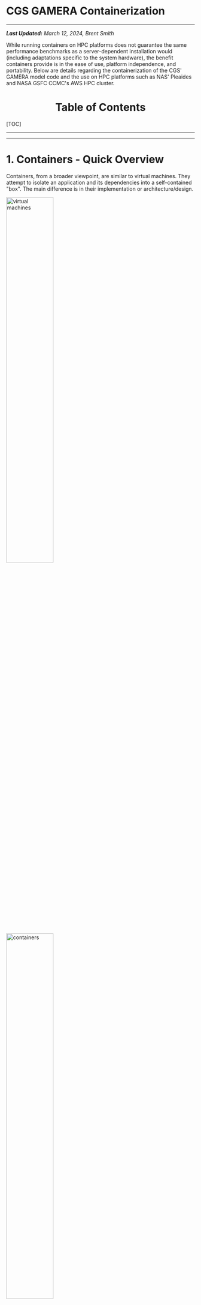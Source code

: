<h1>CGS GAMERA Containerization</h1>

---

___Last Updated:__ March 12, 2024, Brent Smith_

While running containers on HPC platforms does not guarantee the same performance benchmarks as a server-dependent installation would (including adaptations specific to the system hardware), the benefit containers provide is in the ease of use, platform independence, and portability. Below are details regarding the containerization of the CGS' GAMERA model code and the use on HPC platforms such as NAS' Pleaides and NASA GSFC CCMC's AWS HPC cluster.

<h1 align="center">Table of Contents</h1>

[TOC]

---

---

# 1. Containers - Quick Overview

Containers, from a broader viewpoint, are similar to virtual machines. They attempt to isolate an application and its dependencies into a self-contained "box". The main difference is in their implementation or architecture/design.

<p float="left">
  <img src="https://cdn-media-1.freecodecamp.org/images/1*RKPXdVaqHRzmQ5RPBH_d-g.png" alt="virtual machines" width="50%"/>
</p>
<p>
  <img src="https://cdn-media-1.freecodecamp.org/images/1*V5N9gJdnToIrgAgVJTtl_w.png" alt="containers" width="50%"/>
</p>

<p align="center"><b>Figure 1:</b> Virtual Machines (<b>left</b>) structure comparison with Containers (<b>right</b>).</p>

Here, the containerization engine (not the container) comprises of the guest OS to run the application. Because of this, containers can be more lightweight than VMs as well as faster to spin up.

<sub>Reference: [Containers, Docker, and VMs Intro](https://www.freecodecamp.org/news/a-beginner-friendly-introduction-to-containers-vms-and-docker-79a9e3e119b/)</sub>

## 1.1 Which Container Platform?

Docker, while the most popular option, is not the only one available. Most HPC supercomputer platforms regulate the use of Docker in preference toward Singularity as a containerization solution due to its ability to run as a non-root user (this prevents a user from gaining admin/root access and priveledges on shared filesystems). Docker images can still be ported to Singularity, but may not fully translate functionality identically.

Other containerization platforms exist that conform to the Open Containers Initiative ([OCI](https://www.opencontainers.org/)). Among those are a few listed here:

- podman (meant for use in a RHEL environment)
- containerd (used by Docker, but is essentially a container runtime)
- Rkt (also known as Rocket; focused on security)
- K8s (also known as Kubernetes; primarily meant for container orchestration/management)

Docker and Singularity are the two we will work with, but other options do exist for containers and HPC usage.

# 2. Docker

From collaboration with another project, we (CGS) had a start to Docker containerization of GAMERA, but that development was not intended to run the MAGE model on a HPC system so more work was needed. A Dockerfile is being provided rather than a Docker image in order to allow for further customizations of the implementation for use with the CCMC's RoR system on AWS.

## 2.1 Account Information

Because we are not doing local Docker development, here are the instructions (for future reference too) to login to the CCMC AWS HPC system:

	1. `ssh -XY user@52.1.42.186` (AWS-bastion host; IP restricted)
	2. `ssh -XY user@ror-hpc-dev`
	3. `mgamera` (alias for `sudo -u m_gamera -s`)
	4. `cd /data/GAMERA` (shared user directory)

## 2.2 Container Basics

These instructions will be synonymous between AWS and local development of Docker containers due to the nature that containers are mostly system-independent. I would also suggest reading some introductory tutorials about this ([Docker's Getting Started Guide](https://docs.docker.com/get-started/)).

__Pull__

Most often one would want to pull a container's image from a remote repository for testing purposes. All this does is download the respective binary image(s) from a remote server for use and expediting a build.

__Build__

Before running a container, you will want to build the container into an image (for Singularity, this is a SIF file) so that the system can run the application. This stage can either build from a pulled image or from a build file / recipe (Dockerfile for Docker and definition file for Singularity) that has constructs on top of base image(s).

__Note:__ For Singularity, image files will have an extension `.simg` for version of Singularity prior to 3.0.

__Run__

This will run the container's image as a system process. Entry points can be defined in the build file, and parameters like port forwarding and mounted directories are passed as command-line arguments or environment variable for the container.

__Others__

Beyond these simple commands, there are a few others that pop up in the world of containers: `exec` (execute a single command in the container environment), `shell` (open a shell within the container environment), and `push` (push to a remote image repository).

### 2.2.1 Docker Engine Basics

Working with containers and images will require the use of some management/orchestration commands similar to the following:

- `docker images` - lists all the images running or not
- `docker ps` - lists all the containers running
- Cleaning the cache - most platforms will have a local system cache of images in order to expedite subsequent builds and/or pulls.
	- I typically use this command to clear out the cache and free up space: `docker system prune --all --force`

This is not exhaustive as we are not using the GUI for Docker Engine nor are we administrating the Docker server on the CCMC AWS cluster.

## 2.3 GAMERA Docker on AWS

 A provided Dockerfile describes the different layers of a CGS GAMERA build. These include the following setup parts (similar to the build guides on the GAMERA wiki):
 
 - Base Layer: Intel's HPC OneAPI Toolkit
	 - Since we use this as our base image, we do not need to start with something like a generic Ubuntu layer and install the Base Toolkit and HPC Tookit separately.
 - NASA's CDF Library
 - HDF5
 - Python Environment
	 - We currently still use a `requirements.txt` file (provided) for defining dependecies.
	 - A Python package is in development and will be implemented possibly at a later date.
 - CGS GAMERA
	 - You will have to clone the repository prior to building this Docker image.
	 - This container during build will use the proper linked build compilers to build the GAMERA model.
	 - When running the image, it should already have the environment set up (PATH and your prompt should have `(kaiju-3.8)` indicating the proper Python environment) for you as well as placing your prompt into the `/kaiju/build` directory.
	 - Your `PATH` environment includes the Loop 2D scripts directory for ease of testing the build.

_Note:_ A `.dockerignore` file was desired but has not been created yet for this project. The purpose of this is to reduce the image file size by ignoring directories and files being kept after the build step.

### 2.3.1 Serial, Interactive Session

This is the most basic case that we can perform using Docker on a system where we build the model container and run it interactively (i.e., from a command-line on the login node). Becase the operating system is defined in the Dockerfile, we do not need to recompile the model code.

_Note:_ At the time of this writing, the `MAGE_CCMC_0.75.0` tag is the latest release.

1. Clone GAMERA:
	1. `git clone git@bitbucket.org:aplkaiju/kaiju.git`
	2. `cd kaiju`
	3. `git checkout {TAG_NAME_HERE}`
3. Copy the following provided files into the `kaiju` folder:
	1. `Dockerfile`
	2. `Dockerfile_slurm`
	3. `requirements.txt`
5. `sudo docker build -t tag_name .`
    _(the `.` is important as it specifies the path context to an (assumed) local Dockerfile you want to use for your build)_
6. `sudo docker run --rm -it tag_name`

_Note:_ The use of `sudo` here is specific to the Docker setup on the CCMC's AWS cluster.

For obtaining the output files, you will need to bind a directory (such as an `output` directory) into the container. Another method is also copying files out of a running image (`docker cp`) because once the image stops running, any new development (like the next series of steps) will be lost since it is not part of the original build.

`tag_name` from these last Docker commands is a descriptive tag that you can use to reference the image. At this point, you have built the serial version of the GAMERA model in a Docker container to be run interactively.

Near the end of the Dockerfile, there are RUN layers that setup the container environment and working directory at runtime. This Dockerfile was setup for the GEO 2-D Field Loop Convection quickstart as a verification of the model's compilation, environment setup, and execution in a serial scenario. To see this quickstart and run the GAMERA serial model, you can run the following commands within the container:

1. `mkdir -p loop2d`
2. `prepare_loop2d.py -v`
3. You now need to do one of the following:
	- Modify or create a new run script based off the `loop2d.pbs` file (meant for running on HPC systems such as NAS Pleiades
		- You can create this script outside the container and also copy it in while running.
	- Execute `gamera.x loop2d.xml >& gamera.x.out` to run the serial version interactively.
4. `run_loop2d_checks.py -v` to verify numerically that the run was successful.
5. `create_loop2d_quicklook.py -v` to create quicklook plots of model results.

_Note:_ File editing software such as Vi/m, Emacs, etc. are not included in the container environment. There is a commented out line (63) in the Dockerfile to include Vim, but you will need to build the image again.

### 2.3.2 Serial, Submitted via Slurm

The aim of this was to test running a Docker container on the AWS cluster managed by Slurm. The difference would be that here we need to modify the Dockerfile to execute the remaining setup of the run (such as running `prepare_loop2d.py` in the container) and then put a `docker run` command in a shell script submitted to the queue.

However, I have not been able to perform this for a few reasons that I will note:
- I receive a permission demied error of the form: `/bin/docker: line 2: /etc/sysconfig/docker: Permission denied`
- I tried using `sudo docker` and received the following error:
	`sudo: no tty present and no askpass program specified`
- I also tried interactively attaching to a slurm job but still received these two errors.
	- Solutions to this can vary and it seems that this might be more of a system configuration setting or slurm permissions rather than something with the Dockerfile setup.

The flow from here should be submitting via `srun` or `sbatch` for a single node and using Docker to run the container (after modifying the Dockerfile for the remaining run preparation).

### 2.3.3 Parallel Slurm

Due to not having Docker available on each node of the cluster, we are not able to run GAMERA Docker containers in an MPI fashion.

Most resources found on this topic involved Singularity/Apptainer to run parallelized containers on HPC systems.

### 2.3.4 Apptainer

This was installed recently and should mimic SingularityCE closely, but I have not tested this. [Here is a link](https://apptainer.org/docs/admin/main/singularity_migration.html) that will help in porting.

# 3. Singularity on NAS

## 3.1 Singularity Basics / Lessons Learned

Singularity, in some ways, is similar to Docker but the primary difference is the the need for root priveleges. Below are some basics of Singularity usage along with some lessons learned that we've experienced while using Singularity on the NAS Pleiades system.

### 3.1.1 Singularity Basics

In 2021, Singularity development forked into two organization-led efforts: Singularity (with Sylabs) and Apptainer ([part of the Linux Foundation](https://apptainer.org/news/community-announcement-20211130)). Basically, Sylabs' fork from Singularity in 2021 kept the name Singularity (confusing) and Apptainer started with a copy of Singularity ([kept as a snapshot](https://github.com/apptainer/singularity)) and has since branched from there. The versions of Singularity avaialble on NAS are still under Sylabs as [Community Editions](https://github.com/sylabs/singularity).

Here are some basic SingularityCE workflow commands:

- `singularity pull` - Can specify either docker (DockerHub) images or library ([Sylabs' Container Library](https://cloud.sylabs.io/library) similar to DockerHub) or shub ([Singularity Hub](https://singularityhub.com/) through Standford University)
- `singularity build` - Can build to a SIF (Singularity Image File) or to a `--sandbox dir_name` directory on the filesystem. Albeit confusing, you can also build a SIF file from a sandbox directory.
- `singularity run` - This will need bind mounted directories added to it unless environment variables have been set appropriately. Also, this command can be replaced with a `./` if using a SIF image that comes from a definition file with the `%runscript` section used.
	- For example, if I built an image named `name.sif` and then `chmod +x name.sif` to make it executable, I would be able to call the `%runscript` section of the image to run the default execution of the image via `./name.sif`.

Singularity, as opposed to Docker, has defined sections within their definition file/container recipe. Docker allows you to have multiple layers with each command run in separate shells, but Singularity will designate specific tasks (software installation, environment setup, and copying files) to individual sections. Both support multi-stage builds, but implement them differently.

### 3.1.2 Lessons Learned

- Singularity will create a single SIF file even when pulling a multi-layered Docker image. This could result in unexpected differences between the images.
- `--fakeroot` will need to be used whenever building from a definition file on NAS. This simulates an elevated user priviledge within the container environment.
- When building to a sandbox (similar to a folder on the filesystem), sometimes the Lustre filesystem has [issues removing directories](https://github.com/apptainer/singularity/issues/5450) within the sandbox. Waiting a day will allow the system to let you remove them.
- The `pwd` or `cwd` will have [different values](https://stackoverflow.com/a/73153806) inside the definition file and when running an image/sandbox. This also correlates to different environment bindings that occur when running singularity images. It is recommended to run with the `-e` option so as to not rely upon external environments or filesystems. Refer to the image below for a visual of some of the bindings that occur automatically in Singularity.

<p align="center">
<img src="screenshot.png" alt="file directory structure within a container"/>
<strong>Mapping of file content and directories from a host system into a Singularity container.</strong>
</p>

- Unlike Docker, Singularity does not have a `images` command to show the cache of images built. Instead, you can see them via `singularity cache list -v` ([link](https://stackoverflow.com/a/68543409)) and clear the cache by `singularity cache clean`. Also, a `sif` image file can act as a standalone Singularity executable image.
	- __Note:__ The Singularity cache for NAS systems needs to be changed to a `$NOBACKUP` location as it defaults to the user's `$HOME` directory.
- Binding directories can be done prior to a `singularity run` command using the `$SINGULARITY_BIND` environment variable.
- One can copy files into the container via the `%files` section. This is not necessarily recurssive unless you specify it syntactically like [this](https://stackoverflow.com/a/66029609). A directory can also be bound into the container prior to build, just ensure you have a [corresponding container image destination folder](https://github.com/apptainer/singularity/issues/6181#issuecomment-937321295) for the bound directory.
- The runtime environment of Singularity sections can be cumbersome. Typically, they will all default to the POSIX shell `sh`.
	- The `%post` section is the only one that can be amended with `%post -c /bin/bash` in order to retain a BASH environment for command syntax.
	- The `%runscript` environment can be modified:
		- From within the `%post` section, one can send commands to a `$SINGULARITY_ENVIRONMENT` variable/file that will be called prior to the runscript (and environment) section. [source](https://docs.sylabs.io/guides/latest/user-guide/environment_and_metadata.html#environment-variable-precedence)
		- From an RC file for the POSIX shell `sh` default environment.
		- Invoking commands via a new shell session directly within the runscript section (such as `/bin/bash -c "your command"`).
	- The `%environment` will change the environment variables when invoking `singularity shell`, but it still defaults to the POSIX `sh` runtime environment.
- If you try to run an image that does not have a defined `%runscript`, the default will source your `~/.bashrc` file on the host system.

## 3.2 GAMERA Singularity

To build the CGS GAMERA model for use on NAS Pleiades, we are constrained to use Singularity due to the user priviledges set by NAS for shared systems.

### 3.2.1 Serial Case

You will need to obtain a copy of the GAMERA code and put it in your /nobackup/username space on NAS. (_Maksym, you can easily get this from Mostafa_) We will be running using the `bash` shell environment as shell environments play a role in Singularity containers.

Once you have the GAMERA code (in a folder named `kaiju`), you should have a directory structure as follows along with the files provided:

```bash
/nobackup/username/
                  /kaiju/
                  /gamera.def
                  /requirements.txt
                  /modules_nas
```

_Note:_ At the time of this writing, the `MAGE_CCMC_0.75.0` tag is the latest release.

Here are the steps in order to build the model code:

1. Modify the `modules_nas` file to contain any modifications you have to the path to your `kaiju` folder (last line of this file).
2. Source this `modules_nas` file in order to set your Singularity cache directory (very important) and other necessary environment variables for the container.
	- This loads one of the currently available two singularity environment modules (version 3.11.0).
	- This sets the appropriate SINGULARITY_CACHEDIR environment variable to a `.singularity` folder on your nobackup space. This folder will be created if it does not exist.
		- This is required because Singularity defaults to a user's home directory for these cached files which could potentially become quite large.
		- This change is also in line with NAS' [Singularity Best Practices](https://www.nas.nasa.gov/hecc/support/kb/best-practices-for-running-singularity-on-nas-systems_659.html).
4. The requirements.txt is the current Python package list needed for running GAMERA. This file should not be modified.
5. Execute `singularity build --fakeroot filename.sif gamera.def` where `filename.sif` is the Singularity image you are building.
	- Note: This will take a while to execute due to it having to build several libraries such as CDF, HDF5, and retrieve the base image of Intel's OneAPI HPC Kit.
	- The ending filesize of the SIF file should be ~6GB and this is only to contain the sufficient parts to run the model.
6. If you want to run the image, it will source an environment file (internal to the image) and give you a shell prompt back. This is also true if you want to `shell` into the image too. Here are a few notes about this:
	- `singularity run filename.sif` is synonymous with `./filename.sif`
	- The use of bound directories from `modules_nas` can be modified or given at the time of running and/or shell execution.
	- If you want to run the model, follow these steps:
		1. `singularity run -e filename.sif` or `singularity shell -e filename.sif`
		2. `. /kaiju/build/gamera.bash`
		3. `conda activate kaiju-3.8`
		4. `cd /kaiju/build`
		5. `mkdir -p loop2d`
		6. `cd loop2d`
		7. `prepare_loop2d.py -v`
		8. You now need to do one of the following:
			- Modify or create a new run script based off the `loop2d.pbs` file (meant for running on HPC systems such as NAS Pleiades
			- You can create this script outside the container and also copy it in while running.
		- Execute `gamera.x loop2d.xml >& gamera.x.out` to run the serial version interactively.
		9. `run_loop2d_checks.py -v` to verify numerically that the run was successful.
		10. `create_loop2d_quicklook.py -v` to create quicklook plots of model results.

If you want to use this on the cluster, you can open an interactive job and perform these steps as well to build, run, and do other tasks while on the cluster.

### 3.2.2 Parallel Case

There are a few approaches to perform [MPI Singularity container](https://docs.sylabs.io/guides/latest/user-guide/mpi.html) execution:
- Host MPI / Hybrid: relying upon the MPI implemeentation on the host
- Bind: no MPI inside container and we bind MPI from host into the container
The easiest one is the Hybrid model since it's recommended by NAS.

According to [NAS](https://www.nas.nasa.gov/hecc/support/kb/running-singularity-in-hybrid-mpi-mode_660.html), you will need to install your own MPI libraries to match that of the container's. Going with what is already available on NAS, we can be slightly flexible and install inside the container a matching version.

Here are some resources regarding this development:
- 

# 4. Resources

Many of these resources have been helpful at various parts of this work and does not represent a complete listing of what is available.

- Examples for Singularity:
	- [Singularity Python Recipes](https://singularityhub.github.io/singularity-cli/recipes)
- Singularity
	- [Quickstart](https://docs.sylabs.io/guides/latest/user-guide/quick_start.html)
	- [NAS Knowledgebase](https://www.nas.nasa.gov/hecc/support/kb/building-an-image-using-the-singularity-build-tool-on-pleiades-or-your-local-host_639.html)
	- Bind mounting your current working directory and `$HOME`: [link](https://stackoverflow.com/a/73503300)
	- Auto binded directories: [link](https://stackoverflow.com/a/67271097)
	- Apptainer sharing variables across definition file sections: [link](https://stackoverflow.com/a/77221091)
	- Sourcing in definition file: [link](https://stackoverflow.com/a/55652284)
	- Running conda in Singularity: [link](https://superuser.com/a/1583060)
	- Activation of Conda: [link](https://geniac.readthedocs.io/en/latest/conda.html#example3-activation-of-the-conda-environment) (very useful)
	- `%runscript` to use bash: [link](https://github.com/apptainer/singularity/issues/5843)
	- Docker's ENTRYPOINT/CMD equivalent: [link](https://stackoverflow.com/a/76376220)
	- [Bind Mounts - Possible Optimization](https://frankie.robertson.name/research/effective-cluster-computing/#use-binds)
	- [HPE Cray Guide for MPI](https://support.hpe.com/hpesc/public/docDisplay?docId=a00117940en_us&docLocale=en_US&page=Build_An_MPI_Application_Using_Singularity.html)
	- [Harvard MPI](https://github.com/fasrc/User_Codes/tree/master/Singularity_Containers/MPI_Apps)
- Singularity Training/Tutorials
	- [BioWulf](https://hpc.nih.gov/apps/singularity.html)
	- NYU Singularity with Miniconda: [link](https://sites.google.com/nyu.edu/nyu-hpc/hpc-systems/greene/software/singularity-with-miniconda)
	- [LLNL - Getting Started with Containers on LC](https://hpc.llnl.gov/services/cloud/containers)
	- [Pawsey Supercomputing Centre](https://pawseysc.github.io/singularity-containers/index.html)
	- [Software Carpentry- 2021](https://epcced.github.io/2021-07-28_Containers_Online/) & [Software Carpentry - updated](https://carpentries-incubator.github.io/singularity-introduction/index.html)
	- [Harvard: Singularity on the cluster](https://docs.rc.fas.harvard.edu/kb/singularity-on-the-cluster/)
	- [NIH HPC](https://singularity-tutorial.github.io/)
	- [Sulis HPC](https://sulis-hpc.github.io/advanced/containers.html)
	- [International Supercomputing Conference Tutorial](https://supercontainers.github.io/isc-tutorial/index.html)
- Docker
	- [docker2singularity](https://github.com/singularityhub/docker2singularity) - This looks like an older development to convert Docker images to Singularity beyond what is available within the current Singularity.
	- [Software Carpentry](https://carpentries-incubator.github.io/docker-introduction/index.html)
	- [docker cheat sheet](https://devopscycle.com/blog/the-ultimate-docker-cheat-sheet/)
	- [Docker Compose](https://docs.docker.com/compose/)
	- [Pass env variables to Docker container](https://stackoverflow.com/a/30494145)
	- [Docker caching](https://stackoverflow.com/a/25307587)
	- [access file created in container](https://stackoverflow.com/a/32187924)
	- [docker cp](https://stackoverflow.com/a/57846847)
	- [how to start an exited container](https://stackoverflow.com/a/21928864)
	- [conda in docker](https://stackoverflow.com/a/60148365) & [another](https://pythonspeed.com/articles/activate-conda-dockerfile/)
	- [CMD vs ENTRYPOINT](https://stackoverflow.com/a/21564990)
		- Bracket vs non-bracket: [link](https://stackoverflow.com/a/62206472)

# 5. Remaining Items

- Sinularity:
	- AWS
		- Apptainer was installed very close to the end of the POP and while it's close to Singularity, it needs to be tested (changes include environment variables changes at least).
		- Running on the Slurm cluster as well as a parallelized implementation.
	- NAS
		- There are some small items left to check on for the interactive case:
			- The runscript needs to be improved to allow automatic running of the GAMERA model.
			- Environments need to be set prior to `shell` or `run` so that the user does not have to remember what needs to be set.
			- Tried interactive serial running recently and the stack needs to be fixed. Could be an issue with the build, but uncertain.
			- Removal of several anscillary bundles of files so that the image size is reduced. We can possibly do these in stages and copy executables over to the main container.
		- Parallelization
			- Modification of the definition file to include installing MPT to match that of the NAS module `mpi-hpe/mpt.2.23`.
			- Testing on the cluster.
- Docker
	- Creation of a dockerignore file to reduce image sizes.
